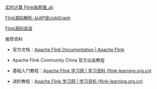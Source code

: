 [实时计算 Flink版原理_ali](https://www.aliyun.com/sswb/510347.html?spm=a2c6h.12873639.article-detail.20.61d85ea6tqzpPi&scm=20140722.T_510347._.ID_510347-OR_seo-V_1)

[Flink源码解析-从API到JobGraph](https://zhuanlan.zhihu.com/p/22736103)

[Flink源码阅读](https://blog.jrwang.me/post/)

推荐资料

- 官方文档：[Apache Flink Documentation | Apache Flink](https://nightlies.apache.org/flink/flink-docs-master/zh/)

- Apache Flink Community China 官方出品教程

- 基础入门教程：[Apache Flink 学习网 | 学习资料 (flink-learning.org.cn)](https://flink-learning.org.cn/article/lingjichurumenjiaocheng/1)

- 进阶教程：[Apache Flink 学习网 | 学习资料 (flink-learning.org.cn)](https://flink-learning.org.cn/article/jinjiejiaocheng/1)